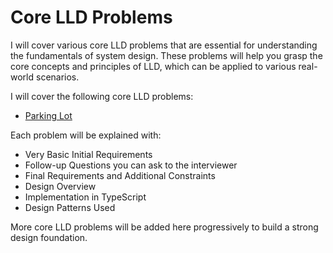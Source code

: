 # Core LLD Problems

I will cover various core LLD problems that are essential for understanding the fundamentals of system design. These problems will help you grasp the core concepts and principles of LLD, which can be applied to various real-world scenarios.

I will cover the following core LLD problems:

- [Parking Lot](./Parking_Lot/README.md)

Each problem will be explained with:

- Very Basic Initial Requirements
- Follow-up Questions you can ask to the interviewer
- Final Requirements and Additional Constraints
- Design Overview
- Implementation in TypeScript
- Design Patterns Used

More core LLD problems will be added here progressively to build a strong design foundation.
